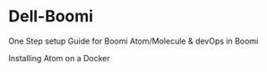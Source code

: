 # Dell-Boomi
One Step setup Guide for Boomi Atom/Molecule &amp; devOps in Boomi

Installing Atom on a Docker
